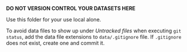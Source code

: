 **DO NOT VERSION CONTROL YOUR DATASETS HERE**

Use this folder for your use local alone.

To avoid data files to show up under *Untracked files* when executing `git status`, add the data file extensions to `data/.gitignore` file. 
If `.gitignore` does not exist, create one and commit it.
